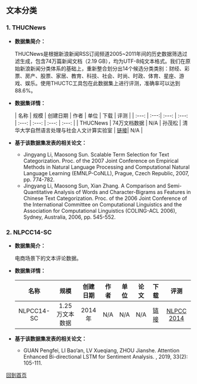 ## 文本分类

### 1. THUCNews
- <strong>数据集简介：</strong>

    THUCNews是根据新浪新闻RSS订阅频道2005~2011年间的历史数据筛选过滤生成，包含74万篇新闻文档（2.19 GB），均为UTF-8纯文本格式。我们在原始新浪新闻分类体系的基础上，重新整合划分出14个候选分类类别：财经、彩票、房产、股票、家居、教育、科技、社会、时尚、时政、体育、星座、游戏、娱乐。使用THUCTC工具包在此数据集上进行评测，准确率可以达到88.6%。

- <strong>数据集详情：</strong>

    |  名称 | 规模 | 创建日期 | 作者 | 单位 | 下载 | 评测 |
    | :---: | :---:| :---: | :---: | :---: | :---: | :---: | :---: |
    | THUCNews | 74万文档数据 | N/A | 孙茂松 | 清华大学自然语言处理与社会人文计算实验室 | [链接](http://thuctc.thunlp.org/#%E4%B8%AD%E6%96%87%E6%96%87%E6%9C%AC%E5%88%86%E7%B1%BB%E6%95%B0%E6%8D%AE%E9%9B%86THUCNews)| N/A |

- <strong>基于该数据集发表的相关论文：</strong>
    - Jingyang Li, Maosong Sun. Scalable Term Selection for Text Categorization. Proc. of the 2007 Joint Conference on Empirical Methods in Natural Language Processing and Computational Natural Language Learning (EMNLP-CoNLL), Prague, Czech Republic, 2007, pp. 774-782.
    - Jingyang Li, Maosong Sun, Xian Zhang. A Comparison and Semi-Quantitative Analysis of Words and Character-Bigrams as Features in Chinese Text Categorization. Proc. of the 2006 Joint Conference of the International Committee on Computational Linguistics and the Association for Computational Linguistics (COLING-ACL 2006), Sydney, Australia, 2006, pp. 545-552.
    

### 2. NLPCC14-SC
- <strong>数据集简介：</strong>

   电商场景下的文本评论数据。
    
- <strong>数据集详情：</strong>

    |  名称 | 规模 | 创建日期 | 作者 | 单位 | 论文 | 下载 | 评测 |
    | :---: | :---:| :---: | :---: | :---: | :---: | :---: | :---: |
    | NLPCC14-SC | 1.25万文本数据 | 2014年 | N/A | N/A | N/A | [链接](http://tcci.ccf.org.cn/conference/2014/index.html)| [NLPCC 2014](http://tcci.ccf.org.cn/conference/2014/index.html) |

- <strong>基于该数据集发表的相关论文：</strong>
    - GUAN Pengfei, LI Bao‘an, LV Xueqiang, ZHOU Jianshe. Attention Enhanced Bi-directional LSTM for Sentiment Analysis. , 2019, 33(2): 105-111.

[回到首页](/README.md)
